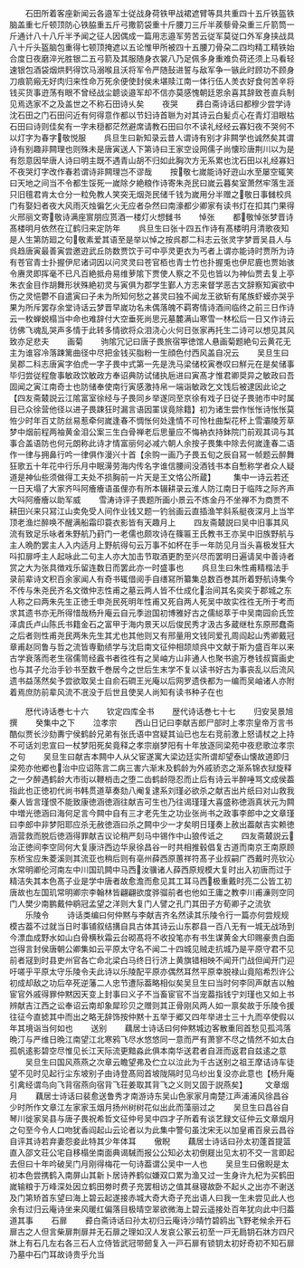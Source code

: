 <!-- { "loadSidebar": true } -->
　　石田所着客座新闻云各邉军士従战身荷铁甲战裙遮臂等具共重四十五斤铁盔铁脑盖重七斤顿顶防心铁脇重五斤弓撒箭袋重十斤腰刀三斤半蒺藜骨朶重三斤箭筒一斤通计八十八斤半予闻之征人因偶成一篇用志邉军劳苦云従军莫従口外军身挟战具八十斤头盔脑包重得七顿顶掩遮以五论惟甲所被四十五腰刀骨朶二四均精工精铁始合度日夜磨淬光胜银二五弓箭及其服随身衣裳八乃足佩多身重难负荷还须上马看轻速银包酒袋烟烘麫得饮马溺喉且沃将军令严随鼔进誓与敌军争一镞此时顾功不顾身刀痕箭瘢无好肉归来性命万死余便使封侯未堪赎江南一体行伍人羙衣好食何苦辛将钱买货事逰荡有眼不曾经战尘聼谈邉军却不信亦莫感愧朝廷恩余喜其辞致苍直兵制见焉选家不之及盖世之不称石田诗乆矣
　　夜哭
　　彞白斋诗话曰都穆少尝学诗沈石田之门石田问近有何得意作都以节妇诗首聮为对其诗云白髪贞心在青灯泪眼枯石田曰诗则佳矣有一字未穏都茫然避席请教石田曰尔不读礼经经云寡妇夜不哭何不以灯字为春字敬悦服
　　呉旦生曰新知录云昔人谓诗有别才非闗学也诚然矣其谓诗有别趣非闗理也则殊未是唐寅送人下第诗曰王家空设网儒子尚懐珍唐荆川以为是有怨意因举唐人诗曰明主既不遇青山胡不归如此胸次方无系累也沈石田以礼经寡妇不夜哭灯字改作春若谓诗非闗理岂不谬哉
　　按敬七嵗能诗好逰山水至屡空辄笑曰天地之间当不令都生馁死一嵗除夕絶粮作诗寄朱尧民曰嵗云暮矣室萧然牢落生涯只旧氊君肯太仓分一粒免教人笑突无烟尧民储千钱为嵗用分半赠之敬日事雠校呉门有娶妇者夜大风雨灭烛徧乞火无应者杂然曰南濠都少卿家有读书灯在扣其门果得火邢丽文寄敬诗满座賔朋应贳酒一楼灯火想雠书
　　悼张
　　都敬悼张梦晋诗髙楼明月依然在辽鹤归来定防年
　　呉旦生曰张十四五作诗有髙楼明月清歌夜知是人生第防廻之句敬素爱其语至是举以悼之按呉郡二科志云张灵字梦晋吴县人与呉趋唐寅最善寅尝邀逰武丘防数贾饮于可中亭灵更衣为丐者上谓亦能诗时贾所为诗有苍官青士扑握伊尼诸词因以问灵灵曰苍官栢也青士竹也扑握兎也伊尼鹿也贾始骇令赓灵即挥毫不已凡百絶抵舟易维萝隂下贾使人察之不见也皆以为神仙贾去复上亭朱衣金目作胡舞形状殊絶初灵与寅俱为郡学生鄞人方志来督学恶古文辞察知寅欲中伤之灵悒鬱不自遣寅曰子未为所知何愁之甚灵曰独不闻龙王欲斩有尾族虾蟆亦哭乎果为所斥罢存余堂诗话云梦晋早嵗功名未偶落魄不羁寄情诗酒间临终之前三日作诗云一枚蝉蜕榻当中命也难辞付大空垂死尚思元墓麓满山寒雪一林松后一日又作诗云彷佛飞魂乱哭声多情于此转多情欲将众泪浇心火何日张家再托生二诗可以想见其风致亦足悲夫
　　画菊
　　驹隂冗记曰唐子畏旅宿寕徳馆人悬画菊题絶句云黄花无主为谁容冷落踈篱曲径中尽把金钱买脂粉一生顔色付西风盖自况云
　　吴旦生曰吴郡二科志唐寅字伯虎一字子畏中式第一先是洗马梁储校寅巻叹曰觧元在是矣储事毕归尝従程詹事敏政饮敏政方奉诏典防试储执巵进曰寅髙才惟君卿奨异之敏政曰吾固闻之寅江南奇士也防储奉使南行寅感激持帛一端诣敏政乞文饯后被逮因此论之【四友斋樷説云江隂富室徐经与子畏同乡举遂同至京徐有戏子日従子畏驰市中时属目已众徐营他径以进子畏踈狂时漏言语因罣误竟除籍】初为诸生尝作怅怅诗怅怅莫恠少时年百丈防丝易惹牵何嵗逢春不惆怅何处逢情不可怜杜曲梨花杯上雪灞陵芳草梦中烟前程两袖黄金泪公案三生白骨禅老后思量应不悔衲衣持鉢院门前观其词与其事合盖语防也何元朗称此诗才情富丽何必减六朝人余按子畏集中除去何嵗逢春二语作一律与拥鼻行吟一律俱作漫兴十首【余购一画乃子畏五旬之辰自冩一帧题云醉舞狂歌五十年花中行乐月中眠澷劳海内传名字谁信腰间没酒钱书本自慙称学者众人疑道是神仙些须做得工夫处不损胸前一片天是王文恪公所蔵】
　　集中一诗云若还一日天塌了大家齐呌阿癐癐语虽俚亦有所本辍耕录云淮人防江南日于临阵之际齐声大呌阿癐癐以助军威
　　雪涛诗评子畏题所画小景云不炼金丹不坐禅不为商贾不耕田兴来只冩江山卖免受人间作业钱又题一钓翁画云直插渔竿斜系艇夜深月上当竿顶老渔烂醉唤不醒满船霜印蓑衣影皆有天趣月上
　　四友斋樷説曰吴中旧事其风流有致足乐咏者朱野航乃葑门一老儒也颇攻诗在篠匾王氏教书王亦吴中旧族野航与主人晩酌罢主人入内适月上野航得句云万事不如杯在手一年防见月当头喜极发狂大呌扣扉呼主人起咏此二句主人亦大加击节取酒更酌至兴尽而罢明日遍请吴中善诗者赏之大为张具徴戏乐留连数日而罢此亦一时盛事也
　　呉旦生曰朱性甫精楷法手录前辈诗文积百余家闻人有奇书辄借阅手自缮冩所纂集总数百巻其所着野航诗集今不传与朱尧民齐名文徴仲志性甫之墓云两人皆不仕成化治间其名奕奕于郡城之东人称之曰两朱先生正徳壬申尧民死明年性甫又死自两人死吴中故实徃徃无所于考而求其遗书亦无所得惜哉杨升庵云自元季迨国初博雅好古之儒縂萃于中吴南园俞氏笠泽虞氏卢山陈氏书籍金石之富甲于海内景天以后俊民秀才汲古多蔵继杜东原邢蠢斋之后者则性甫尧民两朱先生其尤也其他则又有邢量用文钱同爱孔周阎起山秀卿戴冠章甫赵同鲁与哲之流皆専勤绩学与沈启南文征仲相颉颃呉中文献于斯为盛百年以来古学衰落而老生宿儒笥经蠧书者徃徃有之吴岫方山非通人也聚书逾万巻钱叔寳画史也与其子允治手钞书至数千巻居今之世后生末学不复以读书好古为事丧乱以后流风遗书益荡然矣予尝欲取吴士自俞石磵王光庵以后网罗遗佚都为一编而吴岫诸人亦附着焉庶防前辈风流不冺没于后世且使吴人尚知有读书种子在也






　　厯代诗话巻七十六
　　钦定四库全书
　　歴代诗话巻七十七
　　归安吴景旭撰
　　癸集中之下
　　泣孝宗
　　西山日记曰李献吉郎尸部时上孝宗皇帝万言书酷似贾长沙劾夀宁侯鹤龄兄弟有张氏语中宫疑其讪已也左右竞前激上怒请杖之上持不可话刘忠宣曰一杖梦阳死矣竟释之孝宗崩梦阳有十年放逐同梁苑中夜悲歌泣孝宗之句
　　吴旦生曰献吉本闗中人从父宦遂寓大梁边廷实所谓却望泰山懐故道即归梁苑亦他郷也治中应诏陈言二病三害六渐末及鹤龄为外戚骄恣之渐系锦衣狱旋释之一夕醉遇鹤龄大市街以鞭梢击之堕二齿鹤龄隠忍而止后有诗云半醉唾骂文成侯葢指此也正徳初代尚书韩贯道草奏劾八阉复逮系刘瑾必欲杀之献吉出片纸曰对山救我秦人皆言瑾恨不能致康徳涵徳涵往献吉可生也乃往谒瑾瑾大喜盛称徳涵真状元为闗中増光徳涵曰海何足言今闗中自有三才老先生之功业张尚书之政事李郎中之文章瑾曰李郎中非梦阳耶应杀无赦徳涵曰杀之闗中少一才矣明日瑾奏上赦出葢献吉实赖徳涵营救而脱后徳涵得罪献吉议论稍严刻马中锡作中山狼传诋之
　　四友斋樷説云治正徳间李空同何大复康浒西边华泉徐昌谷一时共相推毂倡复古道而南京王南原顾东桥宝应朱菱溪则其流亚也稍后则有亳州薛西原蕙祥符髙子业叔嗣广西戴时亮钦沁水常明卿伦河南左中川国玑闗中马西汝骥诸人薛西原规模大复时出入初唐而过于精洁失其本色髙子业是学中唐者故愈澹而愈见其工耳马西极重戴时亮二公皆工初唐故也左国玑常明卿宗李翰林皆翩翩欲度骅骝前者也他如王庸之教李川甫濓则空同门人樊少南鹏戴仲鹖冠孟望之洋则大复门人譬之孔门其田子方荀卿子之流欤
　　乐陵令
　　诗话类编曰何仲黙与李献吉齐名然读其乐陵令行一篇亦何尝规规模古葢不过就当日时事铺叙结搆自具古体其诗云山东郡县一百八无有一城无战场到今漂血成野水如山白骨横秋霜云台砌髙将不收投笔亦有书生谋黄金大印赐豪贵白面岂得言封侯唐朝公卿集如云平原太守名不闻二十四城见贼走抗城乃是平原守君不见前者冦到时县吏州官各亡命北梁白马终日行济上黄旗错相映不闻开门战但闻开门迎吁嗟乎平原太守乐陵令夫此诗以乐陵配平原亦偶然耳然平原幸脱禄山竟陷希烈许公初成却敌之功后卒死逆藩二人忠节遭际葢略相似矣吴旦生曰当时何李同声献吉以触宦官外戚得罪仲黙因天变上封事曰义子不当畜宦官不当宠葢指钱宁刘瑾也又如上书辨献吉江西之讼奉诏云南却象犀珍贝之赠则其正骨刚风两人如一禀矣故于乐陵令援往征今直摅其中而出之略无辞饰按仲黙十五举于郷又四年举进士三十九而卒使假以年其境诣当何如也
　　送别
　　藕居士诗话曰何仲黙城边客散重囘首愁见孤鸿落晩汀与严维日晩江南望江北寒鸦飞尽水悠悠同一意而严有萧寥不尽之情然不如太白孤帆逺影碧空尽惟见长江天际流更黯淼此俱本南华送君者自涯而返君自兹逺之意
　　吴旦生曰国风燕燕之次章云瞻望弗及伫立以泣此为千古送别之祖王摩诘诗车徒望不见时见起行尘东坡别子由诗登髙囘首坡陇隔时见乌纱出复没亦此意也【杨升庵引禽经谓鸟向飞背宿燕向宿背飞荘姜取其背飞之义则又固于説燕矣】
　　文章烟月
　　藕居士诗话曰裴愈送鲁秀才南游诗东吴山色家家月南楚江声浦浦风徐昌谷少时所作文章江左家家玉烟月扬州树树花似出此而藻丽过之
　　吴旦生曰昌谷自琴川徙家吴县与唐子畏祝希哲文征仲号吴中四才子所着有谈艺録文征仲云文章烟月之句至今令人口吻犹香阎起山云论者以为此集中警句虽沈宋无以加皇甫百泉云昌谷自评其诗若弃妻怨妾此特其少年体耳
　　傲睨
　　藕居士诗话曰孙太初蓬首提篮直入邵文荘公宅自移榻坐南面典谒駴而报公公知必太初倒屣出见太初不交一言即起去但曰十年吟破吴门月刚得梅花一句诗葢谓公吴中一人也
　　吴旦生曰傲睨是太初本色尝携鹤入南屏山其新卜居诗养鹤似嫌双口累为渔又过一生身许九杞为买鹤田嵗输粮于万峰深处因立鹤田劵时费子充罢相访之值其昼寝故卧不起乆之出亦不谢送及门第矫首东望曰海上碧云起遂接赤城大奇大奇子充出语人曰我一生未尝见此人也余有过归云庵诗坐来风暖红偏落目极晴空翠欲微海上碧云遥接处百年犹向此中归葢道其事
　　石扉
　　彛白斋诗话曰孙太初归云庵诗沙晴竹碧鸥出飞野老候余开石扉古之人但言柴扉荆扉并无石扉之理如汉人发哀公冢云初至一戸无扃钥石牀方四尺牀上有石几左右各三石人立侍皆武冠带劒复入一戸石扉有锁钥太初好奇初不知石扉乃墓中石门耳故诗贵乎允当
